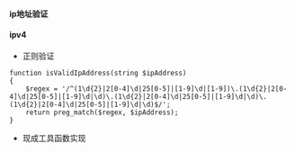 #### ip地址验证
#### ipv4
- 正则验证
```
function isValidIpAddress(string $ipAddress)
{
    $regex = '/^(1\d{2}|2[0-4]\d|25[0-5]|[1-9]\d|[1-9])\.(1\d{2}|2[0-4]\d|25[0-5]|[1-9]\d|\d)\.(1\d{2}|2[0-4]\d|25[0-5]|[1-9]\d|\d)\.(1\d{2}|2[0-4]\d|25[0-5]|[1-9]\d|\d)$/';
    return preg_match($regex, $ipAddress);
}
```
- 现成工具函数实现
```

```